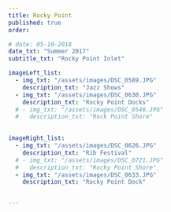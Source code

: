 ```yaml
---
title: Rocky Point  
published: true
order: 

# date: 05-10-2018
date_txt: "Summer 2017"
subtitle_txt: "Rocky Point Inlet"

imageLeft_list:
  - img_txt: "/assets/images/DSC_0589.JPG"
    description_txt: "Jazz Shows"
  - img_txt: "/assets/images/DSC_0630.JPG"
    description_txt: "Rocky Point Docks"
  # - img_txt: "/assets/images/DSC_0546.JPG"
  #   description_txt: "Rock Point Shore"
    

imageRight_list:
  - img_txt: "/assets/images/DSC_0626.JPG"
    description_txt: "Rib Festival"
  # - img_txt: "/assets/images/DSC_0721.JPG"
  #   description_txt: "Rocky Point Shore"
  - img_txt: "/assets/images/DSC_0633.JPG"
    description_txt: "Rocky Point Dock"


---
```

